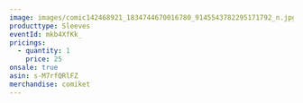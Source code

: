 ```yaml
---
image: images/comic142468921_1834744670016780_9145543782295171792_n.jpg
producttype: Sleeves
eventId: mkb4XfKk_
pricings:
  - quantity: 1
    price: 25
onsale: true
asin: s-M7rfQRlFZ
merchandise: comiket
---
```

